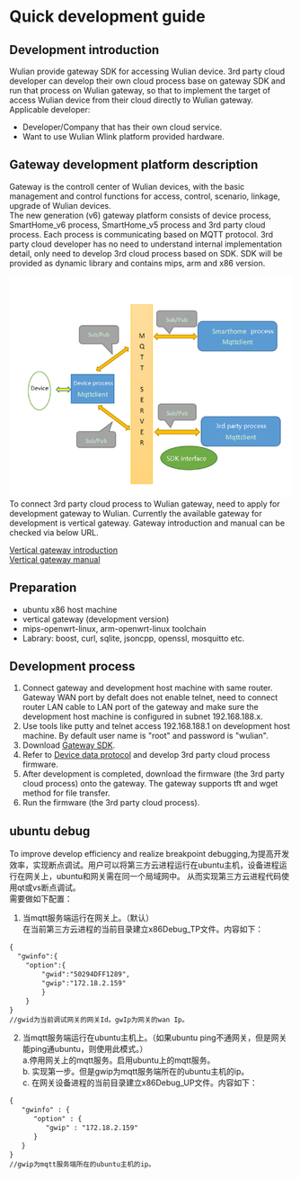 # Quick development guide
## Development introduction
Wulian provide gateway SDK for accessing Wulian device. 3rd party cloud developer can develop their own cloud process base on gateway SDK and run that process on Wulian gateway, so that to implement the target of access Wulian device from their cloud directly to Wulian gateway. 
<br>
Applicable developer:
- Developer/Company that has their own cloud service.
- Want to use Wulian Wlink platform provided hardware.

## Gateway development platform description
Gateway is the controll center of Wulian devices, with the basic management and control functions for access, control, scenario, linkage, upgrade of Wulian devices.
<br>
The new generation (v6) gateway platform consists of device process, SmartHome_v6 process, SmartHome_v5 process and 3rd party cloud process. Each process is communicating based on MQTT protocol. 3rd party cloud developer has no need to understand internal implementation detail, only need to develop 3rd cloud process based on SDK. SDK will be provided as dynamic library and contains mips, arm and x86 version.

  ![Architecture fram work](WLink/images/gwFrame.png "架构框图")   
  To connect 3rd party cloud process to Wulian gateway, need to apply for development gateway to Wulian. Currently the available gateway for development is vertical gateway. Gateway introduction and manual can be checked via below URL.

[Vertical gateway introduction](http://www.wuliangroup.com/cn/index.php/product/info/145)  
[Vertical gateway manual](http://www.wuliangroup.com/cn/index.php/service/download/1539)

## Preparation
- ubuntu x86 host machine
- vertical gateway (development version)
- mips-openwrt-linux, arm-openwrt-linux toolchain
- Labrary: boost, curl, sqlite, jsoncpp, openssl, mosquitto etc.

## Development process
1. Connect gateway and development host machine with same router. Gateway WAN port by defalt does not enable telnet, need to connect router LAN cable to LAN port of the gateway and make sure the development host machine is configured in subnet 192.168.188.x.
2. Use tools like putty and telnet access 192.168.188.1 on development host machine. By default user name is "root" and password is "wulian".
3. Download [Gateway SDK](https://github.com/Wulian-WLink/GatewaySDK_v6.git).
4. Refer to [Device data protocol](https://wulian-wlink.github.io/developers-center-en/?file=05-Device%20Protocol/01-Overview) and develop 3rd party cloud process firmware.
5. After development is completed, download the firmware (the 3rd party cloud process) onto the gateway. The gateway supports tft and wget method for file transfer.
6. Run the firmware (the 3rd party cloud process).

## ubuntu debug
To improve develop efficiency and realize breakpoint debugging,为提高开发效率，实现断点调试。用户可以将第三方云进程运行在ubuntu主机，设备进程运行在网关上，ubuntu和网关需在同一个局域网中。  从而实现第三方云进程代码使用qt或vs断点调试。  
需要做如下配置：
1. 当mqtt服务端运行在网关上。（默认）  
在当前第三方云进程的当前目录建立x86Debug_TP文件。内容如下：  
```
{
  "gwinfo":{
    "option":{
        "gwid":"50294DFF1289",
        "gwip":"172.18.2.159"
        }
    }
}
//gwid为当前调试网关的网关Id。gwIp为网关的wan Ip。
```
2. 当mqtt服务端运行在ubuntu主机上。（如果ubuntu ping不通网关，但是网关能ping通ubuntu，则使用此模式。）  
a.停用网关上的mqtt服务。启用ubuntu上的mqtt服务。  
b. 实现第一步。但是gwip为mqtt服务端所在的ubuntu主机的ip。  
c. 在网关设备进程的当前目录建立x86Debug_UP文件。内容如下：
```
{
   "gwinfo" : {
      "option" : {
         "gwip" : "172.18.2.159"
      }
   }
}
//gwip为mqtt服务端所在的ubuntu主机的ip。
```
